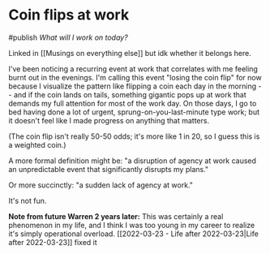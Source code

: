 # Coin flips at work
#publish 
_What will I work on today?_

Linked in [[Musings on everything else]] but idk whether it belongs here.

I've been noticing a recurring event at work that correlates with me feeling burnt out in the evenings. I'm calling this event "losing the coin flip" for now because I visualize the pattern like flipping a coin each day in the morning -- and if the coin lands on tails, something gigantic pops up at work that demands my full attention for most of the work day. On those days, I go to bed having done a lot of urgent, sprung-on-you-last-minute type work; but it doesn't feel like I made progress on anything that matters.

(The coin flip isn't really 50-50 odds; it's more like 1 in 20, so I guess this is a weighted coin.)

A more formal definition might be: "a disruption of agency at work caused an unpredictable event that significantly disrupts my plans."

Or more succinctly: "a sudden lack of agency at work."

It's not fun.

**Note from future Warren 2 years later:**
This was certainly a real phenomenon in my life, and I think I was too young in my career to realize it's simply operational overload. [[2022-03-23 - Life after 2022-03-23|Life after 2022-03-23]] fixed it